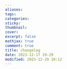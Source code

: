 ```yaml
---
aliases: 
tags: 
categories:
sticky:
thumbnail:
cover: 
excerpt: false
mathjax: true
comment: true
title: changelog
date: 2023-12-17 19:29
modified: 2023-12-29 10:12
---
```

